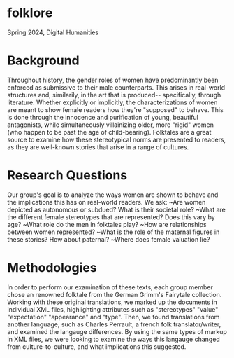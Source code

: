 # folklore
Spring 2024, Digital Humanities
# Background
Throughout history, the gender roles of women have predominantly been enforced as submissive to their male counterparts. This arises in real-world structures and, similarily, in the art that is produced-- specifically, through literature. Whether explicitly or implicitly, the characterizations of women are meant to show female readers how they're "supposed" to behave. This is done through the innocence and purification of young, beautiful antagonists, while simultaneously villainizing older, more "rigid" women (who happen to be past the age of child-bearing). Folktales are a great source to examine how these stereotypical norms are presented to readers, as they are well-known stories that arise in a range of cultures. 
# Research Questions
Our group's goal is to analyze the ways women are shown to behave and the implications this has on real-world readers. We ask: 
~Are women depicted as autonomous or subdued? What is their societal role? 
~What are the different female stereotypes that are represented? Does this vary by age? 
~What role do the men in folktales play? 
~How are relationships between women represented? 
~What is the role of the maternal figures in these stories? How about paternal? 
~Where does female valuation lie? 
# Methodologies
In order to perform our examination of these texts, each group member chose an renowned folktale from the German Grimm's Fairytale collection. Working with these original translations, we marked up the documents in individual XML files, highlighting attributes such as "stereotypes" "value" "expectation" "appearance" and "type". Then, we found translations from another language, such as Charles Perrault, a french folk translator/writer, and examined the langauge differences. By using the same types of markup in XML files, we were looking to examine the ways this langauge changed from culture-to-culture, and what implications this suggested. 
